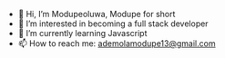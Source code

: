 - 👋 Hi, I’m Modupeoluwa, Modupe for short
- 👀 I’m interested in becoming a full stack developer
- 🌱 I’m currently learning Javascript
- 📫 How to reach me: ademolamodupe13@gmail.com

<!---
Modu9173/Modu9173 is a ✨ special ✨ repository because its `README.md` (this file) appears on your GitHub profile.
You can click the Preview link to take a look at your changes.
--->
